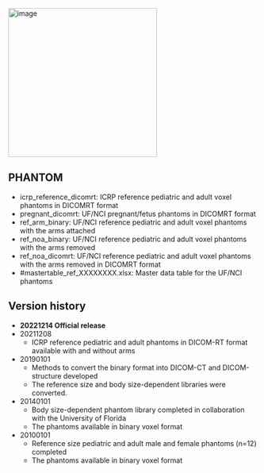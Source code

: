 <img width="300" alt="image" src="https://user-images.githubusercontent.com/22055904/233450972-15856234-7bf7-4035-9e56-cdd239c9d07d.png">

## PHANTOM

- icrp_reference_dicomrt: ICRP reference pediatric and adult voxel phantoms in DICOMRT format
- pregnant_dicomrt: UF/NCI pregnant/fetus phantoms in DICOMRT format
- ref_arm_binary: UF/NCI reference pediatric and adult voxel phantoms with the arms attached
- ref_noa_binary: UF/NCI reference pediatric and adult voxel phantoms with the arms removed
- ref_noa_dicomrt: UF/NCI reference pediatric and adult voxel phantoms with the arms removed in DICOMRT format
- #mastertable_ref_XXXXXXXX.xlsx: Master data table for the UF/NCI phantoms

## Version history

- **20221214 Official release**
- 20211208
  - ICRP reference pediatric and adult phantoms in DICOM-RT format available with and without arms
- 20190101
  - Methods to convert the binary format into DICOM-CT and DICOM-structure developed
  - The reference size and body size-dependent libraries were converted.
- 20140101
  - Body size-dependent phantom library completed in collaboration with the University of Florida
  - The phantoms available in binary voxel format
- 20100101
  - Reference size pediatric and adult male and female phantoms (n=12) completed
  - The phantoms available in binary voxel format
